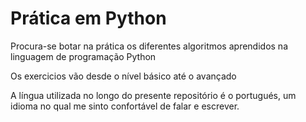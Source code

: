 # Prática em Python

Procura-se botar na prática os diferentes algoritmos aprendidos na linguagem de programação Python

Os exercicios vão desde o nível básico até o avançado

A língua utilizada no longo do presente repositório é o portugués, um idioma no qual me sinto confortável de falar e escrever.
